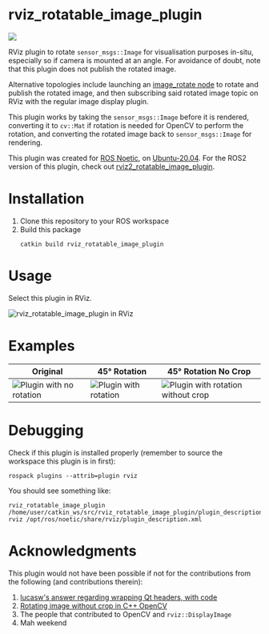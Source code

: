 # rviz_rotatable_image_plugin

[![](https://github.com/LKSeng/rviz_rotatable_image_plugin/workflows/noetic_build/badge.svg)](https://github.com/LKSeng/rviz_rotatable_image_plugin/actions)

RViz plugin to rotate `sensor_msgs::Image` for visualisation purposes in-situ, especially so if camera is mounted at an angle. For avoidance of doubt, note that this plugin does not publish the rotated image.

Alternative topologies include launching an [image_rotate node](https://wiki.ros.org/image_rotate) to rotate and publish the rotated image, and then subscribing said rotated image topic on RViz with the regular image display plugin.

This plugin works by taking the `sensor_msgs::Image` before it is rendered, converting it to `cv::Mat` if rotation is needed for OpenCV to perform the rotation, and converting the rotated image back to `sensor_msgs::Image` for rendering.

This plugin was created for [ROS Noetic](https://wiki.ros.org/noetic), on [Ubuntu-20.04](https://releases.ubuntu.com/20.04/). For the ROS2 version of this plugin, check out [rviz2_rotatable_image_plugin](https://github.com/LKSeng/rviz2_rotatable_image_plugin).

# Installation

1. Clone this repository to your ROS workspace
2. Build this package
    ```shell
    catkin build rviz_rotatable_image_plugin
    ```

# Usage

Select this plugin in RViz.

![rviz_rotatable_image_plugin in RViz](images/select_plugin.png "Plugin appears as ImageRotated under namespace rviz_rotatable_image_plugin in RViz")

# Examples

| Original | 45° Rotation | 45° Rotation No Crop |
| ----------- | ----------- | ----------- |
| ![Plugin with no rotation](images/original.png "No rotation") | ![Plugin with rotation](images/rotate_crop.png "Rotated image") | ![Plugin with rotation without crop](images/rotate_no_crop.png "Rotated image without crop option") |

# Debugging

Check if this plugin is installed properly (remember to source the workspace this plugin is in first):

```shell
rospack plugins --attrib=plugin rviz
```

You should see something like:
```shell
rviz_rotatable_image_plugin /home/user/catkin_ws/src/rviz_rotatable_image_plugin/plugin_description.xml
rviz /opt/ros/noetic/share/rviz/plugin_description.xml
```

# Acknowledgments

This plugin would not have been possible if not for the contributions from the following (and contributions therein):

1. [lucasw's answer regarding wrapping Qt headers, with code](https://answers.ros.org/question/206363/rqt-plugin-undefined-symbol/?answer=232435#post-id-232435)
2. [Rotating image without crop in C++ OpenCV](https://stackoverflow.com/a/24352524)
3. The people that contributed to OpenCV and `rviz::DisplayImage`
4. Mah weekend
